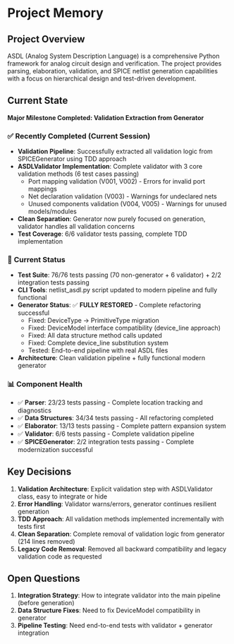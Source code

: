 # Project Memory

## Project Overview
ASDL (Analog System Description Language) is a comprehensive Python framework for analog circuit design and verification. The project provides parsing, elaboration, validation, and SPICE netlist generation capabilities with a focus on hierarchical design and test-driven development.

## Current State
**Major Milestone Completed: Validation Extraction from Generator**

### ✅ **Recently Completed (Current Session)**
- **Validation Pipeline**: Successfully extracted all validation logic from SPICEGenerator using TDD approach
- **ASDLValidator Implementation**: Complete validator with 3 core validation methods (6 test cases passing)
  - Port mapping validation (V001, V002) - Errors for invalid port mappings
  - Net declaration validation (V003) - Warnings for undeclared nets  
  - Unused components validation (V004, V005) - Warnings for unused models/modules
- **Clean Separation**: Generator now purely focused on generation, validator handles all validation concerns
- **Test Coverage**: 6/6 validator tests passing, complete TDD implementation

### 🔧 **Current Status**
- **Test Suite**: 76/76 tests passing (70 non-generator + 6 validator) + 2/2 integration tests passing
- **CLI Tools**: netlist_asdl.py script updated to modern pipeline and fully functional
- **Generator Status**: ✅ **FULLY RESTORED** - Complete refactoring successful
  - Fixed: DeviceType → PrimitiveType migration
  - Fixed: DeviceModel interface compatibility (device_line approach)
  - Fixed: All data structure method calls updated
  - Fixed: Complete device_line substitution system
  - Tested: End-to-end pipeline with real ASDL files
- **Architecture**: Clean validation pipeline + fully functional modern generator

### 📊 **Component Health**
- ✅ **Parser**: 23/23 tests passing - Complete location tracking and diagnostics
- ✅ **Data Structures**: 34/34 tests passing - All refactoring completed  
- ✅ **Elaborator**: 13/13 tests passing - Complete pattern expansion system
- ✅ **Validator**: 6/6 tests passing - Complete validation pipeline
- ✅ **SPICEGenerator**: 2/2 integration tests passing - Complete modernization successful

## Key Decisions
1. **Validation Architecture**: Explicit validation step with ASDLValidator class, easy to integrate or hide
2. **Error Handling**: Validator warns/errors, generator continues resilient generation
3. **TDD Approach**: All validation methods implemented incrementally with tests first
4. **Clean Separation**: Complete removal of validation logic from generator (214 lines removed)
5. **Legacy Code Removal**: Removed all backward compatibility and legacy validation code as requested

## Open Questions
1. **Integration Strategy**: How to integrate validator into the main pipeline (before generation)
2. **Data Structure Fixes**: Need to fix DeviceModel compatibility in generator
3. **Pipeline Testing**: Need end-to-end tests with validator + generator integration